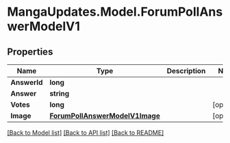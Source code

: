 # MangaUpdates.Model.ForumPollAnswerModelV1

## Properties

Name | Type | Description | Notes
------------ | ------------- | ------------- | -------------
**AnswerId** | **long** |  | 
**Answer** | **string** |  | 
**Votes** | **long** |  | [optional] 
**Image** | [**ForumPollAnswerModelV1Image**](ForumPollAnswerModelV1Image.md) |  | [optional] 

[[Back to Model list]](../README.md#documentation-for-models) [[Back to API list]](../README.md#documentation-for-api-endpoints) [[Back to README]](../README.md)

